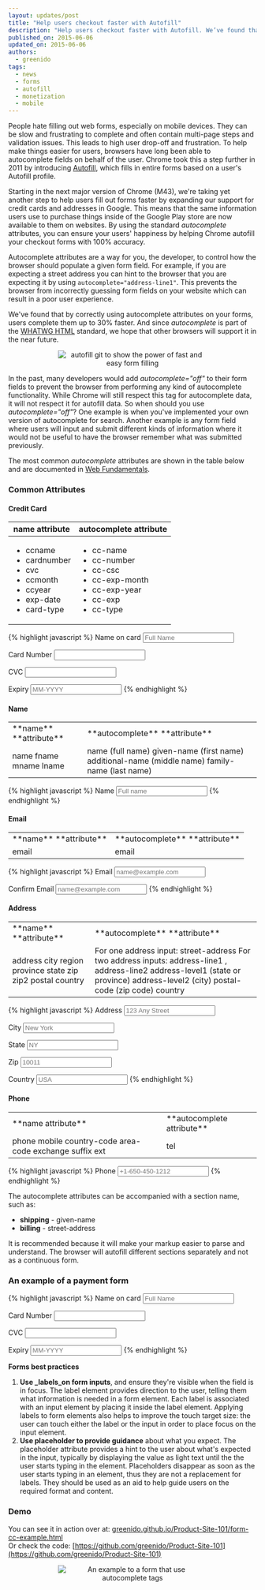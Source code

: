 ```yaml
---
layout: updates/post
title: "Help users checkout faster with Autofill"
description: "Help users checkout faster with Autofill. We’ve found that by correctly using autocomplete attributes on your forms, users complete them up to 30% faster!"
published_on: 2015-06-06
updated_on: 2015-06-06
authors:
  - greenido
tags:
  - news
  - forms
  - autofill
  - monetization
  - mobile
---
```


People hate filling out web forms, especially on mobile devices. They can be
slow and frustrating to complete and often contain multi-page steps and
validation issues. This leads to high user drop-off and frustration. To help
make things easier for users, browsers have long been able to autocomplete
fields on behalf of the user. Chrome took this a step further in 2011 by
introducing [Autofill](https://support.google.com/chrome/answer/142893?hl=en),
which fills in entire forms based on a user's Autofill profile.

Starting in the next major version of Chrome (M43), we're taking yet another
step to help users fill out forms faster by expanding our support for credit
cards and addresses in Google. This means that the same information users use to
purchase things inside of the Google Play store are now available to them on
websites. By using the standard _autocomplete_ attributes, you can ensure your
users' happiness by helping Chrome autofill your checkout forms with 100%
accuracy.

Autocomplete attributes are a way for you, the developer, to control how the
browser should populate a given form field.  For example, if you are expecting a
street address you can hint to the browser that you are expecting it by using
`autocomplete="address-line1"`. This prevents the browser from incorrectly
guessing form fields on your website which can result in a poor user experience.

We've found that by correctly using autocomplete attributes on your forms, users
complete them up to 30% faster. And since _autocomplete_ is part of the [WHATWG
](https://html.spec.whatwg.org/multipage/forms.html#autofill)[HTML](https://html.spec.whatwg.org/multipage/forms.html#autofill)
standard, we hope that other browsers will support it in the near future.  

<p style="text-align: center;">
  <img src="/web/updates/images/2015-06-05-checkout-faster-with-autofill/autofill-1.gif" alt="autofill git to show the power of fast and easy form filling" style="max-width: 60%; height: auto;">

</p>

In the past, many developers would add _autocomplete="off"_ to their form fields
to prevent the browser from performing any kind of autocomplete functionality.
While Chrome will still respect this tag for autocomplete data, it will not
respect it for autofill data. So when should you use _autocomplete="off"_? One
example is when you've implemented your own version of autocomplete for search.
Another example is any form field where users will input and submit different
kinds of information where it would not be useful to have the browser remember
what was submitted previously.

The most common _autocomplete_ attributes are shown in the table below and are
documented in [Web Fundamentals](/web/fundamentals/design-and-ui/input/).

### Common Attributes

#### Credit Card

<table class="mdl-data-table mdl-js-data-table">
  <thead>
    <tr>
      <th>
        name attribute
      </th>
      <th>
        autocomplete attribute
      </th>
    </tr>
  </thead>
  <tbody>
    <tr>
      <td>
        <ul>
          <li>ccname</li>
          <li>cardnumber</li>
          <li>cvc</li>
          <li>ccmonth</li>
          <li>ccyear</li>
          <li>exp-date</li>
          <li>card-type</li>
        </ul>
      </td>
      <td>
        <ul>
          <li>cc-name</li>
          <li>cc-number  </li>
          <li>cc-csc  </li>
          <li>cc-exp-month  </li>
          <li>cc-exp-year  </li>
          <li>cc-exp  </li>
          <li>cc-type</li>
        </ul>
      </td>
    </tr>
  </tbody>
</table>

{% highlight javascript %}
<label for="frmNameCC">Name on card</label>
<input name="ccname" id="frmNameCC" required placeholder="Full Name" autocomplete="cc-name">

<label for="frmCCNum">Card Number</label>
<input name="cardnumber" id="frmCCNum" required autocomplete="cc-number">

<label for="frmCCCVC">CVC</label>
<input name="cvc" id="frmCCCVC" required autocomplete="cc-csc">

<label for="frmCCExp">Expiry</label>
<input name="cc-exp" id="frmCCExp" required placeholder="MM-YYYY" autocomplete="cc-exp">
{% endhighlight %}

#### Name

<table class="mdl-data-table mdl-js-data-table">
<tr>
<td markdown="block">
**name**
**attribute**
</td>
<td markdown="block">
**autocomplete**
**attribute**
</td>
</tr>
<tr>
<td markdown="block">
name  
fname  
mname  
lname
</td>
<td markdown="block">
name (full name)  
given-name (first name)  
additional-name (middle name)  
family-name (last name)
</td>
</tr>
</table>

{% highlight javascript %}
<label for="frmNameA">Name</label>
<input name="name" id="frmNameA" placeholder="Full name" required autocomplete="name">
{% endhighlight %}

#### Email

<table class="mdl-data-table mdl-js-data-table">
<tr>
<td markdown="block">
**name** 
**attribute**
</td>
<td markdown="block">
**autocomplete** 
**attribute**
</td>
</tr>
<tr>
<td markdown="block">
email
</td>
<td markdown="block">
email
</td>
</tr>
</table>

{% highlight javascript %}
<label for="frmEmailA">Email</label>
<input type="email" name="email" id="frmEmailA" placeholder="name@example.com" required autocomplete="email">

<label for="frmEmailC">Confirm Email</label>
<input type="email" name="emailC" id="frmEmailC" placeholder="name@example.com" required autocomplete="email">
{% endhighlight %}

#### Address

<table class="mdl-data-table mdl-js-data-table">
<tr>
<td markdown="block">
**name** 
**attribute**
</td>
<td markdown="block">
**autocomplete** 
**attribute**
</td>
</tr>
<tr>
<td markdown="block">
address  
city  
region  
province  
state  
zip  
zip2  
postal  
country
</td>
<td markdown="block">
For one address input: street-address  
For two address inputs: address-line1 , address-line2  
address-level1 (state or province)  
address-level2 (city)  
postal-code (zip code)  
country
</td>
</tr>
</table>

{% highlight javascript %}
<label for="frmAddressS">Address</label>
<input name="ship-address" required id="frmAddressS" placeholder="123 Any Street" autocomplete="shipping street-address">

<label for="frmCityS">City</label>
<input name="ship-city" required id="frmCityS" placeholder="New York" autocomplete="shipping locality">

<label for="frmStateS">State</label>
<input name="ship-state" required id="frmStateS" placeholder="NY" autocomplete="shipping region">

<label for="frmZipS">Zip</label>
<input name="ship-zip" required id="frmZipS" placeholder="10011" autocomplete="shipping postal-code">

<label for="frmCountryS">Country</label>
<input name="ship-country" required id="frmCountryS" placeholder="USA" autocomplete="shipping country">
{% endhighlight %}


#### Phone

<table class="mdl-data-table mdl-js-data-table">
<tr>
<td markdown="block">
**name attribute**
</td>
<td markdown="block">
**autocomplete attribute**
</td>
</tr>
<tr>
<td markdown="block">
phone  
mobile  
country-code  
area-code  
exchange  
suffix  
ext
</td>
<td markdown="block">
tel
</td>
</tr>
</table>

{% highlight javascript %}
<label for="frmPhoneNumA">Phone</label>
<input type="tel" name="phone" id="frmPhoneNumA" placeholder="+1-650-450-1212" required autocomplete="tel">
{% endhighlight %}


The autocomplete attributes can be accompanied with a section name, such as:

* **shipping** - given-name
* **billing**  - street-address<br/>

It is recommended because it will make your markup easier to parse and
understand. The browser will autofill different sections separately and not as a
continuous form.

### An example of a payment form

{% highlight javascript %}
<label for="frmNameCC">Name on card</label>
<input name="ccname" id="frmNameCC" required placeholder="Full Name" autocomplete="cc-name">

<label for="frmCCNum">Card Number</label>
<input name="cardnumber" id="frmCCNum" required autocomplete="cc-number">

<label for="frmCCCVC">CVC</label>
<input name="cvc" id="frmCCCVC" required autocomplete="cc-csc">

<label for="frmCCExp">Expiry</label>
<input name="cc-exp" id="frmCCExp" required placeholder="MM-YYYY" autocomplete="cc-exp">
{% endhighlight %}

**Forms best practices**

1. **Use _labels_on form inputs**, and ensure they're visible when the
   field is in focus. The label element provides direction to the user, telling
   them what information is needed in a form element. Each label is associated
   with an input element by placing it inside the label element. Applying labels
   to form elements also helps to improve the touch target size: the user can
   touch either the label or the input in order to place focus on the input
   element.
1. **Use placeholder to provide guidance** about what you expect. The
   placeholder attribute provides a hint to the user about what's expected in
   the input, typically by displaying the value as light text until the the user
   starts typing in the element. Placeholders disappear as soon as the user
   starts typing in an element, thus they are not a replacement for labels. They
   should be used as an aid to help guide users on the required format and
   content.

### Demo

You can see it in action over at:
[greenido.github.io/Product-Site-101/form-cc-example.html](https://greenido.github.io/Product-Site-101/form-cc-example.html)  
Or check the code:
[https://github.com/greenido/Product-Site-101](https://github.com/greenido/Product-Site-101)

<p style="text-align: center;">
    <img src="/web/updates/images/2015-06-05-checkout-faster-with-autofill/autofill-1.gif" alt="An example to a form that use autocomplete tags" style="max-width: 60%; height: auto;" >
</p>
